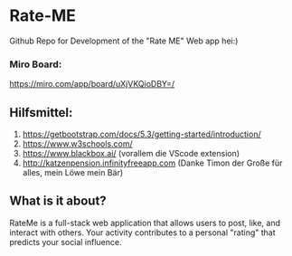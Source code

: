 # Rate-ME

Github Repo for Development of the "Rate ME" Web app
hei:)

### Miro Board:
  https://miro.com/app/board/uXjVKQioDBY=/
  
## Hilfsmittel:
1. https://getbootstrap.com/docs/5.3/getting-started/introduction/
2. https://www.w3schools.com/
3. https://www.blackbox.ai/ (vorallem die VScode extension)
4. http://katzenpension.infinityfreeapp.com (Danke Timon der Große für alles, mein Löwe mein Bär)



## What is it about?
RateMe is a full-stack web application that allows users to post, like, and interact with others. Your activity contributes to a personal "rating" that predicts your social influence.
